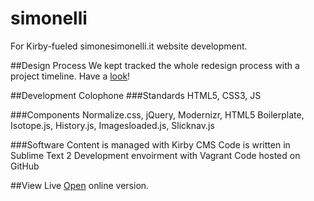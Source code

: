 simonelli
=========

For Kirby-fueled simonesimonelli.it website development.

##Design Process
We kept tracked the whole redesign process with a project timeline. Have a [look](http://aminalhazwani.github.io/projects/simonesimonelli/)!

##Development Colophone
###Standards
HTML5, CSS3, JS

###Components
Normalize.css, jQuery, Modernizr, HTML5 Boilerplate, Isotope.js, History.js, Imagesloaded.js, Slicknav.js

###Software
Content is managed with Kirby CMS
Code is written in Sublime Text 2
Development envoirment with Vagrant
Code hosted on GitHub

##View Live
[Open](http://www.simonesimonelli.it/) online version.
